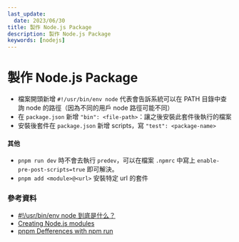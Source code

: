```yaml
---
last_update:
  date: 2023/06/30
title: 製作 Node.js Package
description: 製作 Node.js Package
keywords: [nodejs]
---
```


# 製作 Node.js Package

- 檔案開頭新增 `#!/usr/bin/env node` 代表會告訴系統可以在 PATH 目錄中查詢 node 的路徑（因為不同的用戶 node 路徑可能不同）
- 在 `package.json` 新增 `"bin": <file-path>`：讓之後安裝此套件後執行的檔案
- 安裝後套件在 `package.json` 新增 scripts，寫 `"test": <package-name>`

#### 其他

- `pnpm run dev` 時不會去執行 `predev`，可以在檔案 `.npmrc` 中寫上 `enable-pre-post-scripts=true` 即可解決。
- `pnpm add <module>@<url>` 安裝特定 url 的套件

### 參考資料

- [#!/usr/bin/env node 到底是什么？](https://juejin.cn/post/6844903826344902670)
- [Creating Node.js modules](https://docs.npmjs.com/creating-node-js-modules)
- [pnpm Defferences with npm run](https://pnpm.io/cli/run#differences-with-npm-run)
